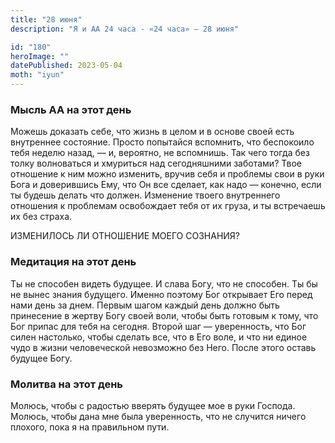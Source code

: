 ```yaml
---
title: "28 июня"
description: "Я и АА 24 часа - «24 часа» — 28 июня"

id: "180"
heroImage: ""
datePublished: 2023-05-04
moth: "iyun"
---
```


### Мысль АА на этот день

Можешь доказать себе, что жизнь в целом и в основе своей есть внутреннее
состояние. Просто попытайся вспомнить, что беспокоило тебя неделю назад, — и,
вероятно, не вспомнишь. Так чего тогда без толку волноваться и хмуриться над
сегодняшними заботами? Твое отношение к ним можно изменить, вручив себя и
проблемы свои в руки Бога и доверившись Ему, что Он все сделает, как надо —
конечно, если ты будешь делать что должен. Изменение твоего внутреннего
отношения к проблемам освобождает тебя от их груза, и ты встречаешь их без
страха.

ИЗМЕНИЛОСЬ ЛИ ОТНОШЕНИЕ МОЕГО СОЗНАНИЯ?

### Медитация на этот день

Ты не способен видеть будущее. И слава Богу, что не способен. Ты бы не вынес
знания будущего. Именно поэтому Бог открывает Его перед нами день за днем.
Первым шагом каждый день должно быть принесение в жертву Богу своей воли,
чтобы быть готовым к тому, что Бог припас для тебя на сегодня. Второй шаг —
уверенность, что Бог силен настолько, чтобы сделать все, что в Его воле, и что
ни единое чудо в жизни человеческой невозможно без Него. После этого оставь
будущее Богу.

### Молитва на этот день

Молюсь, чтобы с радостью вверять будущее мое в руки Господа. Молюсь, чтобы
дана мне была уверенность, что не случится ничего плохого, пока я на
правильном пути.
